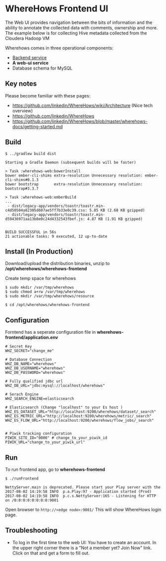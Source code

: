 # WhereHows Frontend UI 
The Web UI provides navigation between the bits of information and the ability to annotate the collected data with comments, ownership and more. The example below is for collecting Hive metadata collected from the Cloudera Hadoop VM

Wherehows comes in three operational components:
- [Backend service](../wherehows-backend/README.md)
- **A web-ui service**
- Database schema for MySQL

## Key notes
Please become familiar with these pages:
- https://github.com/linkedin/WhereHows/wiki/Architecture (Nice tech overview)
- https://github.com/linkedin/WhereHows
- https://github.com/linkedin/WhereHows/blob/master/wherehows-docs/getting-started.md


## Build
```
$ ../gradlew build dist  
  
Starting a Gradle Daemon (subsequent builds will be faster)

> Task :wherehows-web:bowerInstall
bower ember-cli-shims extra-resolution Unnecessary resolution: ember-cli-shims#0.1.3
bower bootstrap       extra-resolution Unnecessary resolution: bootstrap#3.3.7

> Task :wherehows-web:emberBuild
...
 - dist/legacy-app/vendors/toastr/toastr.min-c4d50504a82305d607ae5ff7b33e0c39.css: 5.85 KB (2.68 KB gzipped)
 - dist/legacy-app/vendors/toastr/toastr.min-d59436971aa13b0e0c24d4332543fbef.js: 4.87 KB (1.91 KB gzipped)


BUILD SUCCESSFUL in 56s
21 actionable tasks: 9 executed, 12 up-to-date
```

## Install (In Production)
Download/upload the distribution binaries, unzip to
**/opt/wherehows/wherehows-frontend**


Create temp space for wherehows
```
$ sudo mkdir /var/tmp/wherehows
$ sudo chmod a+rw /var/tmp/wherehows
$ sudo mkdir /var/tmp/wherehows/resource
```

```
$ cd /opt/wherehows/wherehows-frontend
```

## Configuration
Forntend has a seperate configuration file in **wherehows-frontend/application.env**
```
# Secret Key
WHZ_SECRET="change_me"
  
# Database Connection
WHZ_DB_NAME="wherehows"
WHZ_DB_USERNAME="wherehows"
WHZ_DB_PASSWORD="wherehows"
  
# Fully qualified jdbc url
WHZ_DB_URL="jdbc:mysql://localhost/wherehows"
  
# Serach Engine
WHZ_SEARCH_ENGINE=elasticsearch
  
# Elasticsearch (Change "localhost" to your Es host )
WHZ_ES_DATASET_URL="http://localhost:9200/wherehows/dataset/_search"
WHZ_ES_METRIC_URL="http://localhost:9200/wherehows/metric/_search"
WHZ_ES_FLOW_URL="http://localhost:9200/wherehows/flow_jobs/_search"


# Piwik tracking configuration
PIWIK_SITE_ID="0000" # change_to_your_piwik_id
PIWIK_URL="change_to_your_piwik_url"

```


## Run
To run frontend app, go to **wherehows-frontend**
```
$ ./runFrontend
   
NettyServer.main is deprecated. Please start your Play server with the
2017-08-02 14:19:58 INFO  p.a.Play:97 - Application started (Prod)
2017-08-02 14:19:58 INFO  p.c.s.NettyServer:165 - Listening for HTTP on /0:0:0:0:0:0:0:0:9001

```

Open browser to ```http://<edge node>:9001/```
This will show WhereHows login page. 

## Troubleshooting
- To log in the first time to the web UI:
   You have to create an account. In the upper right corner there is a "Not a member yet? Join Now" link. Click on that and get a form to fill out.
 

